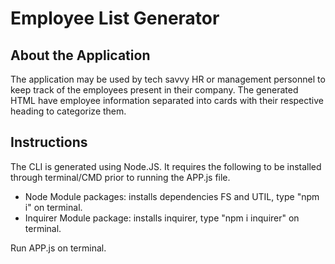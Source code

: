# Employee List Generator

## About the Application

The application may be used by tech savvy HR or management personnel to keep track of the employees present in their company. The generated HTML have employee information separated into cards with their respective heading to categorize them.

## Instructions

The CLI is generated using Node.JS. It requires the following to be installed through terminal/CMD prior to running the APP.js file.

  - Node Module packages: installs dependencies FS and UTIL, type "npm i" on terminal.
  - Inquirer Module package: installs inquirer, type "npm i inquirer" on terminal.

Run APP.js on terminal.

